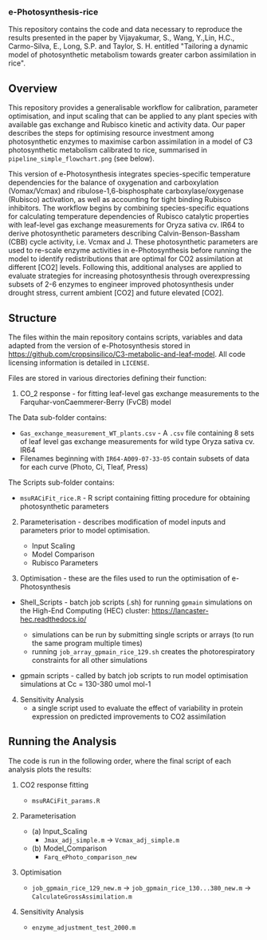 ### e-Photosynthesis-rice
This repository contains the code and data necessary to reproduce the results presented in the paper by Vijayakumar, S., Wang, Y.,Lin, H.C., Carmo-Silva, E., Long, S.P. and Taylor, S. H. entitled "Tailoring a dynamic model of photosynthetic metabolism towards greater carbon assimilation in rice".

## Overview
This repository provides a generalisable workflow for calibration, parameter optimisation, and input scaling that can be applied to any plant species with available gas exchange and Rubisco kinetic and activity data.
Our paper describes the steps for optimising resource investment among photosynthetic enzymes to maximise carbon assimilation in a model of C3 photosynthetic metabolism calibrated to rice, summarised in `pipeline_simple_flowchart.png` (see below). 

This version of e-Photosynthesis integrates species-specific temperature dependencies for the balance of oxygenation and carboxylation (Vomax/Vcmax) and ribulose-1,6-bisphosphate carboxylase/oxygenase (Rubisco) activation, as well as accounting for tight binding Rubisco inhibitors.
The workflow begins by combining species-specific equations for calculating temperature dependencies of Rubisco catalytic properties with leaf-level gas exchange measurements for Oryza sativa cv. IR64 to derive photosynthetic parameters describing Calvin-Benson-Bassham (CBB) cycle activity, i.e. Vcmax and J. 
These photosynthetic parameters are used to re-scale enzyme activities in e-Photosynthesis before running the model to identify redistributions that are optimal for CO2 assimilation at different [CO2] levels. Following this, additional analyses are applied to evaluate strategies for increasing photosynthesis through overexpressing subsets of 2-6 enzymes to engineer improved photosynthesis under drought stress, current ambient [CO2] and future elevated [CO2].

## Structure
The files within the main repository contains scripts, variables and data adapted from the version of e-Photosynthesis stored in https://github.com/cropsinsilico/C3-metabolic-and-leaf-model.
All code licensing information is detailed in `LICENSE`.

Files are stored in various directories defining their function:

1) CO_2 response - for fitting leaf-level gas exchange measurements to the Farquhar-vonCaemmerer-Berry (FvCB) model

The Data sub-folder contains:
   - `Gas_exchange_measurement_WT_plants.csv` - A `.csv` file containing 8 sets of leaf level gas exchange measurements for wild type Oryza sativa cv. IR64
   - Filenames beginning with `IR64-A009-07-33-05` contain subsets of data for each curve (Photo, Ci, Tleaf, Press)
 
The Scripts sub-folder contains:
   - `msuRACiFit_rice.R` - R script containing fitting procedure for obtaining photosynthetic parameters

2) Parameterisation - describes modification of model inputs and parameters prior to model optimisation.
   - Input Scaling
   - Model Comparison
   - Rubisco Parameters

3) Optimisation - these are the files used to run the optimisation of e-Photosynthesis

- Shell_Scripts - batch job scripts (.sh) for running `gpmain` simulations on the High-End Computing (HEC) cluster: https://lancaster-hec.readthedocs.io/
  - simulations can be run by submitting single scripts or arrays (to run the same program multiple times)
  - running `job_array_gpmain_rice_129.sh` creates the photorespiratory constraints for all other simulations

- gpmain scripts - called by batch job scripts to run model optimisation simulations at Cc = 130-380 umol mol-1

4) Sensitivity Analysis
   - a single script used to evaluate the effect of variability in protein expression on predicted improvements to CO2 assimilation

## Running the Analysis
The code is run in the following order, where the final script of each analysis plots the results:

1. CO2 response fitting 
   - `msuRACiFit_params.R`
      
2. Parameterisation
   - (a) Input_Scaling
      - `Jmax_adj_simple.m` -> `Vcmax_adj_simple.m`
   - (b) Model_Comparison
      - `Farq_ePhoto_comparison_new` 
   
3) Optimisation
   - `job_gpmain_rice_129_new.m` -> `job_gpmain_rice_130...380_new.m` -> `CalculateGrossAssimilation.m` 
   
5) Sensitivity Analysis
   - `enzyme_adjustment_test_2000.m` 
